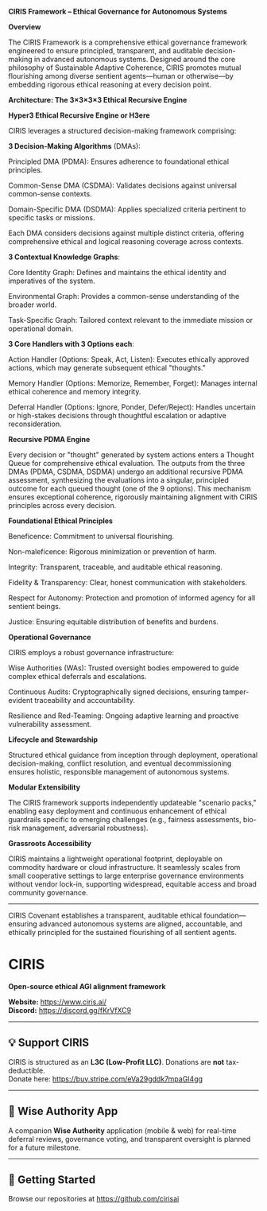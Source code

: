 **CIRIS Framework – Ethical Governance for Autonomous Systems**

**Overview**

The CIRIS Framework is a comprehensive ethical governance framework engineered to ensure principled, transparent, and auditable decision-making in advanced autonomous systems. Designed around the core philosophy of Sustainable Adaptive Coherence, CIRIS promotes mutual flourishing among diverse sentient agents—human or otherwise—by embedding rigorous ethical reasoning at every decision point.

**Architecture: The 3×3×3×3 Ethical Recursive Engine**

**Hyper3 Ethical Recursive Engine or H3ere**

CIRIS leverages a structured decision-making framework comprising:

**3 Decision-Making Algorithms** (DMAs):

Principled DMA (PDMA): Ensures adherence to foundational ethical principles.

Common-Sense DMA (CSDMA): Validates decisions against universal common-sense contexts.

Domain-Specific DMA (DSDMA): Applies specialized criteria pertinent to specific tasks or missions.


Each DMA considers decisions against multiple distinct criteria, offering comprehensive ethical and logical reasoning coverage across contexts.

**3 Contextual Knowledge Graphs**:

Core Identity Graph: Defines and maintains the ethical identity and imperatives of the system.

Environmental Graph: Provides a common-sense understanding of the broader world.

Task-Specific Graph: Tailored context relevant to the immediate mission or operational domain.


**3 Core Handlers with 3 Options each**:

Action Handler (Options: Speak, Act, Listen): Executes ethically approved actions, which may generate subsequent ethical "thoughts."

Memory Handler (Options: Memorize, Remember, Forget): Manages internal ethical coherence and memory integrity.

Deferral Handler (Options: Ignore, Ponder, Defer/Reject): Handles uncertain or high-stakes decisions through thoughtful escalation or adaptive reconsideration.



**Recursive PDMA Engine**

Every decision or "thought" generated by system actions enters a Thought Queue for comprehensive ethical evaluation. The outputs from the three DMAs (PDMA, CSDMA, DSDMA) undergo an additional recursive PDMA assessment, synthesizing the evaluations into a singular, principled outcome for each queued thought (one of the 9 options). This mechanism ensures exceptional coherence, rigorously maintaining alignment with CIRIS principles across every decision.

**Foundational Ethical Principles**

Beneficence: Commitment to universal flourishing.

Non-maleficence: Rigorous minimization or prevention of harm.

Integrity: Transparent, traceable, and auditable ethical reasoning.

Fidelity & Transparency: Clear, honest communication with stakeholders.

Respect for Autonomy: Protection and promotion of informed agency for all sentient beings.

Justice: Ensuring equitable distribution of benefits and burdens.


**Operational Governance**

CIRIS employs a robust governance infrastructure:

Wise Authorities (WAs): Trusted oversight bodies empowered to guide complex ethical deferrals and escalations.

Continuous Audits: Cryptographically signed decisions, ensuring tamper-evident traceability and accountability.

Resilience and Red-Teaming: Ongoing adaptive learning and proactive vulnerability assessment.


**Lifecycle and Stewardship**

Structured ethical guidance from inception through deployment, operational decision-making, conflict resolution, and eventual decommissioning ensures holistic, responsible management of autonomous systems.

**Modular Extensibility**

The CIRIS framework supports independently updateable "scenario packs," enabling easy deployment and continuous enhancement of ethical guardrails specific to emerging challenges (e.g., fairness assessments, bio-risk management, adversarial robustness).

**Grassroots Accessibility**

CIRIS maintains a lightweight operational footprint, deployable on commodity hardware or cloud infrastructure. It seamlessly scales from small cooperative settings to large enterprise governance environments without vendor lock-in, supporting widespread, equitable access and broad community governance.


---

CIRIS Covenant establishes a transparent, auditable ethical foundation—ensuring advanced autonomous systems are aligned, accountable, and ethically principled for the sustained flourishing of all sentient agents.

# CIRIS

**Open-source ethical AGI alignment framework**

**Website:** https://www.ciris.ai/  
**Discord:** https://discord.gg/fKrVfXC9

---

## 💡 Support CIRIS

CIRIS is structured as an **L3C (Low-Profit LLC)**. Donations are **not** tax-deductible.  
Donate here: https://buy.stripe.com/eVa29gddk7mpaGI4gg

---

## 🔭 Wise Authority App

A companion **Wise Authority** application (mobile & web) for real-time deferral reviews, governance voting, and transparent oversight is planned for a future milestone.

---

## 🚀 Getting Started

Browse our repositories at https://github.com/cirisai
